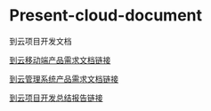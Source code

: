 # Present-cloud-document
到云项目开发文档

[到云移动端产品需求文档链接](https://github.com/linxinyu3/Present-cloud-document/blob/main/114_到云移动端产品需求文档.docx)


[到云管理系统产品需求文档链接](https://github.com/linxinyu3/Present-cloud-document/blob/main/114_到云后台管理系统产品需求文档.docx)


[到云项目开发总结报告链接](https://github.com/linxinyu3/Present-cloud-document/blob/main/114_项目开发总结报告.docx)
